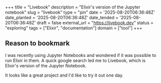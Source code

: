 +++
title = "Livebook"
description = "Elixir's version of the Jupyter notebook"
slug = "livebook"
type = "pin"
date = '2025-08-20T06:36:48Z'
date_planted = '2025-08-20T06:36:48Z'
date_tended = '2025-08-20T06:36:48Z'
draft = false
external_url = "https://livebook.dev"
status = "exploring"
tags = ["Elixir", "documentation"]
domain = ["tool"]
+++

## Reason to bookmark

I was recently using Jupyter Notebooks and wondered if it was possible to run Elixir in them. A quick google search led me to Livebook, which is Elixir's version of the Jupyter Notebook.

It looks like a great project and I'd like to try it out one day.
